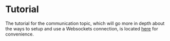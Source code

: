 # Tutorial

The tutorial for the communication topic, which will go more in depth about the ways to setup and use a Websockets connection, is located [here](https://github.com/nembrinj/protofablab/topics/04_communication/tutorial) for convenience.
